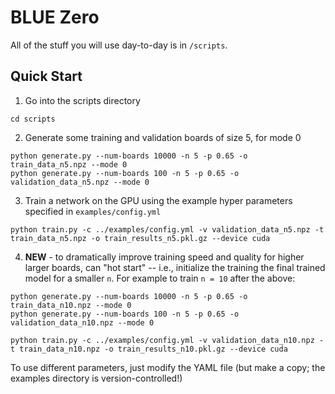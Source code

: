 # BLUE Zero

All of the stuff you will use day-to-day is in `/scripts`.

## Quick Start
1. Go into the scripts directory
```commandline
cd scripts
```

2. Generate some training and validation boards of size 5, for mode 0

```commandline
python generate.py --num-boards 10000 -n 5 -p 0.65 -o  train_data_n5.npz --mode 0
python generate.py --num-boards 100 -n 5 -p 0.65 -o  validation_data_n5.npz --mode 0
```

3. Train a network on the GPU using the example hyper parameters specified
in `examples/config.yml`

```commandline
python train.py -c ../examples/config.yml -v validation_data_n5.npz -t train_data_n5.npz -o train_results_n5.pkl.gz --device cuda
```

4. **NEW** - to dramatically improve training speed and quality for higher
   larger boards, can "hot start" -- i.e., initialize the training the final trained model for a smaller `n`. 
   For example to train `n = 10` after the above:

```commandline
python generate.py --num-boards 10000 -n 5 -p 0.65 -o  train_data_n10.npz --mode 0
python generate.py --num-boards 100 -n 5 -p 0.65 -o  validation_data_n10.npz --mode 0

python train.py -c ../examples/config.yml -v validation_data_n10.npz -t train_data_n10.npz -o train_results_n10.pkl.gz --device cuda
```

To use different parameters, just modify the YAML file (but make a copy; the examples directory is
version-controlled!)

[comment]: <> (**4. View the model's performance on an example game**)

[comment]: <> (```commandline)

[comment]: <> (python view.py -f model.pt -n 10 -p 0.65 --mode 0 --pause 1)

[comment]: <> (```)
   
[comment]: <> (**5. Play around with different modes**)

[comment]: <> (All of the scripts above accept a `--mode` argument at the command line. Currently,)

[comment]: <> (0 and 3 are supported. For mode 3, there is an optional `--direction` argument)

[comment]: <> (&#40;default 'horizontal'&#41; specifying the direction of current flow for the game.)